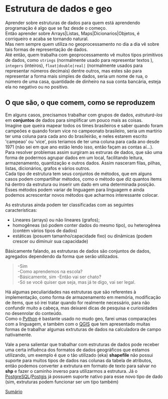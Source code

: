 # Estrutura de dados e geo

Aprender sobre estruturas de dados para quem está aprendendo programação é algo que se faz desde o começo.  
Então aprender sobre Arrays|Listas, Maps|Dicionarios|Objetos, é corriqueiro e acaba se tornando natural.  
Mas nem sempre quem utiliza no geoprocessamento no dia a dia vê sobre tais formas de representação de dados.  
Até então, quem trabalha com geoprocessamento vê muitos tipos primitivos de dados, como `strings` (normalmente usado para representar textos ), `integers` (inteiros), `float|double|real|` (normalmente usados para representar números decimais) dentre outros, mas estes são para representar a forma mais simples de dados, seria um nome de rua, o número de uma casa, quantidade de dinheiro na sua conta bancária, esteja ela no negativo ou no positivo. 

## O que são, o que comem, como se reproduzem

Em alguns casos, precisamos trabalhar com grupos de dados, *estruturá-los* em **conjuntos** de dados para simplificar um pouco mais as coisas.  
Imagine que queira mapear todos os times brasileiros e saber quando foram campeões e quando foram vice no campeonato brasileiro, seria um martírio ter uma coluna para cada ano do brasileirão, e neles estarem escrito 'campeao' ou 'vice', pois teriamos de ter uma coluna para cada ano desde 1971 (não sei em que ano estão lendo isso, então façam as contas aí...). Para resolver problemas assim surgiram as estruras de dados, que são uma forma de podermos agrupar dados em um local, facilitando leitura, armazenamento, quantização e outros dados. Assim nasceram filas, pilhas, listas, dicionários, grafos e vários outros.  
Cada tipo de estrutura tem seus conjuntos de métodos, que em alguns casos podem compartilhar métodos, como o método que diz quantos items há dentro da estrutura ou inserir um dado em uma determinada posição. Esses métodos podem variar de linguagem para linguagem e ainda podemos acrescentar novos métodos que acharmos interessante colocar.

As estruturas ainda podem ter classificadas com as seguintes características:

- Lineares (arrays) ou não lineares (grafos);  
- homogêneas (só podem conter dados do mesmo tipo), ou heterogênea (contém vários tipos de dados)
- estáticas (posuem tamanho/capacidade fixo) ou dinãmicas (podem crescer ou diminuir sua capacidade)

Básicamente falando, as estruturas de dados são conjuntos de dados, agregados dependendo da forma que serão utilizados.

>-Sim  
>-Como aprendemos na escola?  
>-Básicamente, sim
>-Então vai ser chato?  
>-Só se você quiser que seja, mas já te digo, vai ser legal.

Há algumas peculiaridades nas estruturas que são referentes à implementação, como forma de armazenamento em memória, modificação de items, que só irei tratar quando for realmente necessário, para não confundir muito a cabeça, mas deixarei dicas de pesquisa e curiosidades no desenrolar do conteúdo.  
Como o [Python](www.python.org) é bastante usado no mudo geo, farei umas comparações com a linguagem, e também com o [QGIS](www.qgis.org) que tem apresentado muitas formas de trabalhar algumas extruturas de dados na calculadora de campo nativamente.

Vale a pena salientar que trabalhar com estruturas de dados pode receber uma certa influênca dos formatos de dados geográficos que estamos utilizando, um exemplo é que o tão utilizado (eka) __shapefile__ não possui suporte para muitos tipos de dados nas colunas da tabela de atributos, então podemos converter a extrutura em formato de texto para salvar no __shp__ e fazer o caminho inverso para utilizarmos a estrutura. Já o [PostgreSQL](https://www.postgresql.org)/[Postgis](https://postgis.net) já possuem suporte nativo para esse novo tipo de dado (sim, extruturas podem funcionar ser um tipo também)

[Sumário](./SUMARIO.md)
